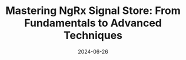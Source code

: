---
slug: angular-mastering-ngrx-signalstore
tag: Deep Dive
title: 'Mastering NgRx Signal Store: From Fundamentals to Advanced Techniques'
description: Explore the power of NgRx Signal Store in a comprehensive workshop led by core members of the NgRx team by Alex Okrushko and Marko Stanimirović. This workshop offers a deep dive into the world of reactive state management powered by Angular Signals.<br /><br /> NgRx SignalStore is a fully-featured state management solution that offers a robust way to manage application state. With its native support for Signals, it provides the ability to define stores in a clear and declarative manner. The simplicity and flexibility of SignalStore, coupled with its opinionated and extensible design, establish it as a versatile solution for effective state management in Angular.<br /><br /> <b>What to Expect:</b> In this workshop, we’ll walk through the fundamentals of the NgRx SignalStore with in-depth discussions, exercises, and code labs. We'll guide you through leveraging the power of both Signals and RxJS, showing you how to use each in the places where they shine, unlocking the full potential of reactivity in Angular. After exploring core concepts, we'll delve into using SignalStore plugins and state management patterns that ensure code cleanliness, scalability, and robustness.<br /><br /> <b>Prerequisites:</b> Participants should have a basic understanding of Angular and TypeScript fundamentals. Experience with NgRx and Signals is not required but would be beneficial.
date: '2024-06-26'
authors: '[{"name":"Alex Okrushko","biography":"Alex is a Principal Architect at Cisco CX - Customer Experience. He is part of the NgRx team, GDE in Angular, Angular Toronto organizer, and co-organizer of the official Angular Discord. In his free time, he loves to learn & share knowledge, provides NgRx workshops and helps with ts.dev/style - the TypeScript style guide.","image": "photo/authors/alex-okrushko.webp","link": "https://twitter.com/AlexOkrushko/"},{"name": "Marko Stanimirović","biography":"Marko is a Principal Frontend Engineer at Swiss Marketplace Group. He is also a core member of the NgRx and AnalogJS teams, a Google Developer Expert in Angular, and an organizer of the Angular Belgrade group. Marko actively contributes to open-source software, shares knowledge through technical articles and talks, and enjoys playing the guitar. He holds a Master of Science in Software Engineering from the University of Belgrade.","image": "photo/authors/marko-stanimirovic.webp", "link": "https://twitter.com/MarkoStDev"}]'
location: '{"name": "TBD","mapsLink":""}'
image: /photo/workshop-mastering-NgRx-SignalStore-cover.webp
link: /workshops/angular-mastering-ngrx-signalstore
ticket: https://ti.to/ngrome-events/mastering-ngrx-signalstore
col: 1
socialDescription: 'Join me at NgRome 2024 for a comprehensive workshop on mastering NgRx Signal Store! Led by NgRx core members Alex Okrushko & Marko Stanimirović, this session offers in-depth insights into reactive state management with Angular Signals. Secure your spot now! #NgRome #NgRx #Workshop'
---